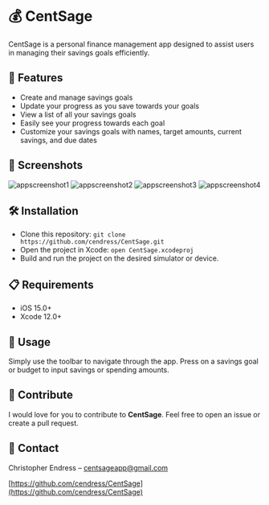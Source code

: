 # 💰 CentSage

CentSage is a personal finance management app designed to assist users in managing their savings goals efficiently.

## 🚀 Features

- Create and manage savings goals
- Update your progress as you save towards your goals
- View a list of all your savings goals
- Easily see your progress towards each goal
- Customize your savings goals with names, target amounts, current savings, and due dates

## 📸 Screenshots

![appscreenshot1](https://github.com/cendress/CentSage/assets/95492688/646d99af-fb9b-405d-91a1-51ada27f946c)
![appscreenshot2](https://github.com/cendress/CentSage/assets/95492688/b57201c7-2707-42d0-aba1-c0da8bba69e8)
![appscreenshot3](https://github.com/cendress/CentSage/assets/95492688/782e3de4-aa5c-4de5-ab72-db8fa9935d77)
![appscreenshot4](https://github.com/cendress/CentSage/assets/95492688/718d4211-d77f-4aa3-bb7c-5227d6bb42d8)

## 🛠 Installation

- Clone this repository: `git clone https://github.com/cendress/CentSage.git`
- Open the project in Xcode: `open CentSage.xcodeproj`
- Build and run the project on the desired simulator or device.

## 📋 Requirements

- iOS 15.0+
- Xcode 12.0+

## 🎉 Usage

Simply use the toolbar to navigate through the app. Press on a savings goal or budget to input savings or spending amounts.

## 👥 Contribute

I would love for you to contribute to **CentSage**. Feel free to open an issue or create a pull request.

## 📧 Contact

Christopher Endress – [centsageapp@gmail.com](mailto:centsageapp@gmail.com)

[https://github.com/cendress/CentSage](https://github.com/cendress/CentSage)


